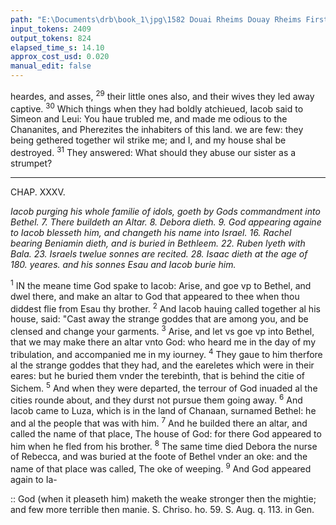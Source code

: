 ```yaml
---
path: "E:\Documents\drb\book_1\jpg\1582 Douai Rheims Douay Rheims First Edition  1 of 3 1609 Old Testament.pdf-130.jpg"
input_tokens: 2409
output_tokens: 824
elapsed_time_s: 14.10
approx_cost_usd: 0.020
manual_edit: false
---
```

heardes, and asses, <sup>29</sup> their little ones also, and their wives they led away captive. <sup>30</sup> Which things when they had boldly atchieued, Iacob said to Simeon and Leui: You haue trubled me, and made me odious to the Chananites, and Pherezites the inhabiters of this land. we are few: they being gethered together wil strike me; and I, and my house shal be destroyed. <sup>31</sup> They answered: What should they abuse our sister as a strumpet?

---

CHAP. XXXV.

*Iacob purging his whole familie of idols, goeth by Gods commandment into Bethel. 7. There buildeth an Altar. 8. Debora dieth. 9. God appearing againe to Iacob blesseth him, and changeth his name into Israel. 16. Rachel bearing Beniamin dieth, and is buried in Bethleem. 22. Ruben lyeth with Bala. 23. Israels twelue sonnes are recited. 28. Isaac dieth at the age of 180. yeares. and his sonnes Esau and Iacob burie him.*

<sup>1</sup> IN the meane time God spake to Iacob: Arise, and goe vp to Bethel, and dwel there, and make an altar to God that appeared to thee when thou diddest flie from Esau thy brother. <sup>2</sup> And Iacob hauing called together al his house, said: "Cast away the strange goddes that are among you, and be clensed and change your garments. <sup>3</sup> Arise, and let vs goe vp into Bethel, that we may make there an altar vnto God: who heard me in the day of my tribulation, and accompanied me in my iourney. <sup>4</sup> They gaue to him therfore al the strange goddes that they had, and the eareletes which were in their eares: but he buried them vnder the terebinth, that is behind the citie of Sichem. <sup>5</sup> And when they were departed, the terrour of God inuaded al the cities rounde about, and they durst not pursue them going away. <sup>6</sup> And Iacob came to Luza, which is in the land of Chanaan, surnamed Bethel: he and al the people that was with him. <sup>7</sup> And he builded there an altar, and called the name of that place, The house of God: for there God appeared to him when he fled from his brother. <sup>8</sup> The same time died Debora the nurse of Rebecca, and was buried at the foote of Bethel vnder an oke: and the name of that place was called, The oke of weeping. <sup>9</sup> And God appeared again to Ia-

[^1]: God (when it pleaseth him) maketh the weake stronger then the mightie; and few more terrible then manie. S. Chriso. ho. 59. S. Aug. q. 113. in Gen.

<aside>:: God (when it pleaseth him) maketh the weake stronger then the mightie; and few more terrible then manie. S. Chriso. ho. 59. S. Aug. q. 113. in Gen.</aside>